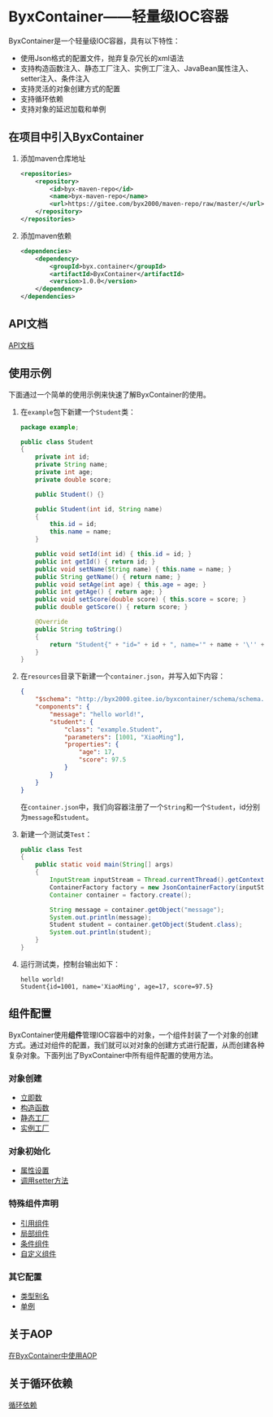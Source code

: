 # ByxContainer——轻量级IOC容器

ByxContainer是一个轻量级IOC容器，具有以下特性：

* 使用Json格式的配置文件，抛弃复杂冗长的xml语法
* 支持构造函数注入、静态工厂注入、实例工厂注入、JavaBean属性注入、setter注入、条件注入
* 支持灵活的对象创建方式的配置
* 支持循环依赖
* 支持对象的延迟加载和单例


## 在项目中引入ByxContainer

1. 添加maven仓库地址

    ```xml
    <repositories>
        <repository>
            <id>byx-maven-repo</id>
            <name>byx-maven-repo</name>
            <url>https://gitee.com/byx2000/maven-repo/raw/master/</url>
        </repository>
    </repositories>
    ```

2. 添加maven依赖

    ```xml
    <dependencies>
        <dependency>
            <groupId>byx.container</groupId>
            <artifactId>ByxContainer</artifactId>
            <version>1.0.0</version>
        </dependency>
    </dependencies>
    ```

## API文档

[API文档](http://byx2000.gitee.io/javadoc/ByxContainer-1.0.0-javadoc/)

## 使用示例

下面通过一个简单的使用示例来快速了解ByxContainer的使用。

1. 在`example`包下新建一个`Student`类：

    ```java
    package example;

    public class Student
    {
        private int id;
        private String name;
        private int age;
        private double score;

        public Student() {}

        public Student(int id, String name)
        {
            this.id = id;
            this.name = name;
        }

        public void setId(int id) { this.id = id; }
        public int getId() { return id; }
        public void setName(String name) { this.name = name; }
        public String getName() { return name; }
        public void setAge(int age) { this.age = age; }
        public int getAge() { return age; }
        public void setScore(double score) { this.score = score; }
        public double getScore() { return score; }

        @Override
        public String toString()
        {
            return "Student{" + "id=" + id + ", name='" + name + '\'' + ", age=" + age + ", score=" + score + '}';
        }
    }
    ```

2. 在`resources`目录下新建一个`container.json`，并写入如下内容：

    ```json
    {
        "$schema": "http://byx2000.gitee.io/byxcontainer/schema/schema.json",
        "components": {
            "message": "hello world!",
            "student": {
                "class": "example.Student",
                "parameters": [1001, "XiaoMing"],
                "properties": {
                    "age": 17,
                    "score": 97.5
                }
            }
        }
    }
    ```

    在`container.json`中，我们向容器注册了一个`String`和一个`Student`，id分别为`message`和`student`。

3. 新建一个测试类`Test`：

    ```java
    public class Test
    {
        public static void main(String[] args)
        {
            InputStream inputStream = Thread.currentThread().getContextClassLoader().getResourceAsStream("container.json");
            ContainerFactory factory = new JsonContainerFactory(inputStream);
            Container container = factory.create();

            String message = container.getObject("message");
            System.out.println(message);
            Student student = container.getObject(Student.class);
            System.out.println(student);
        }
    }
    ```

4. 运行测试类，控制台输出如下：

    ```
    hello world!
    Student{id=1001, name='XiaoMing', age=17, score=97.5}
    ```

## 组件配置

ByxContainer使用**组件**管理IOC容器中的对象，一个组件封装了一个对象的创建方式。通过对组件的配置，我们就可以对对象的创建方式进行配置，从而创建各种复杂对象。下面列出了ByxContainer中所有组件配置的使用方法。

### 对象创建

* [立即数](./doc/立即数.md)
* [构造函数](./doc/构造函数.md)
* [静态工厂](./doc/静态工厂.md)
* [实例工厂](./doc/实例工厂.md)

### 对象初始化

* [属性设置](./doc/属性设置.md)
* [调用setter方法](./doc/调用setter方法.md)

### 特殊组件声明

* [引用组件](./doc/引用组件.md)
* [局部组件](./doc/局部组件.md)
* [条件组件](./doc/条件组件.md)
* [自定义组件](./doc/自定义组件.md)

### 其它配置

* [类型别名](./doc/类型别名.md)
* [单例](./doc/单例.md)

## 关于AOP

[在ByxContainer中使用AOP](./doc/AOP.md)

## 关于循环依赖

[循环依赖](./doc/循环依赖.md)